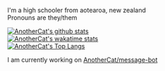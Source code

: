 I'm a high schooler from aotearoa, new zealand  
Pronouns are they/them

[![AnotherCat's github stats](https://github-readme-stats.vercel.app/api?username=AnotherCat&count_private=true&show_icons=true)](https://github.com/AnotherCat)  
[![AnotherCat's wakatime stats](https://github-readme-stats.vercel.app/api/wakatime?username=AnotherCat)](https://wakatime.com/@AnotherCat)  
[![AnotherCat's Top Langs](https://github-readme-stats.vercel.app/api/top-langs/?username=AnotherCat)](https://github.com/AnotherCat)  

I am currently working on [AnotherCat/message-bot](https://github.com/AnotherCat/message-bot)
<!--
**AnotherCat/AnotherCat** is a ✨ _special_ ✨ repository because its `README.md` (this file) appears on your GitHub profile.

Here are some ideas to get you started:

- 🔭 I’m currently working on ...
- 🌱 I’m currently learning ...
- 👯 I’m looking to collaborate on ...
- 🤔 I’m looking for help with ...
- 💬 Ask me about ...
- 📫 How to reach me: ...
- 😄 Pronouns: ...
- ⚡ Fun fact: ...
-->
